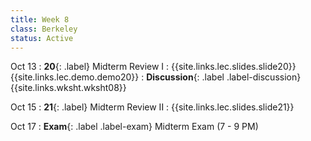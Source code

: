 ```yaml
---
title: Week 8
class: Berkeley
status: Active
---
```


Oct 13
: **20**{: .label} Midterm Review I
    : {{site.links.lec.slides.slide20}} {{site.links.lec.demo.demo20}}
: **Discussion**{: .label .label-discussion} {{site.links.wksht.wksht08}}

Oct 15
: **21**{: .label} Midterm Review II
    : {{site.links.lec.slides.slide21}} <!--{{site.links.lec.demo.demo21}}-->

Oct 17
: **Exam**{: .label .label-exam} Midterm Exam (7 - 9 PM)
